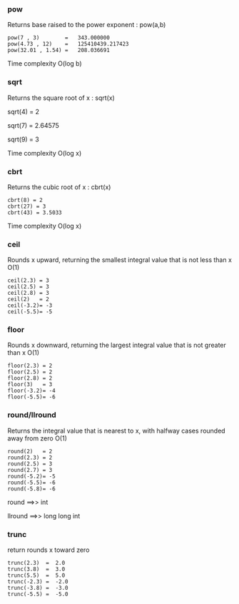 ### pow 

Returns base raised to the power exponent : pow(a,b)
```
pow(7 , 3)        =   343.000000
pow(4.73 , 12)    =   125410439.217423
pow(32.01 , 1.54) =   208.036691
```
Time complexity O(log b)

### sqrt 

Returns the square root of x : sqrt(x)

sqrt(4) = 2

sqrt(7) = 2.64575

sqrt(9) = 3

Time complexity O(log x)

### cbrt 

Returns the cubic root of x : cbrt(x)
```
cbrt(8) = 2
cbrt(27) = 3
cbrt(43) = 3.5033
```
Time complexity O(log x)

### ceil 

Rounds x upward, returning the smallest integral value that is not less than x   O(1)
```
ceil(2.3) = 3
ceil(2.5) = 3
ceil(2.8) = 3
ceil(2)   = 2
ceil(-3.2)= -3
ceil(-5.5)= -5
```
### floor 

Rounds x downward, returning the largest integral value that is not greater than x   O(1)
```
floor(2.3) = 2
floor(2.5) = 2
floor(2.8) = 2
floor(3)   = 3
floor(-3.2)= -4
floor(-5.5)= -6
```
### round/llround 

Returns the integral value that is nearest to x, with halfway cases rounded away from zero   O(1)
```
round(2)   = 2
round(2.3) = 2
round(2.5) = 3            
round(2.7) = 3   
round(-5.2)= -5
round(-5.5)= -6
round(-5.8)= -6
```
round   ==>> int

llround ==>> long long int

### trunc

return rounds x toward zero
```
trunc(2.3)  =  2.0
trunc(3.8)  =  3.0
trunc(5.5)  =  5.0
trunc(-2.3) =  -2.0
trunc(-3.8) =  -3.0
trunc(-5.5) =  -5.0
```

